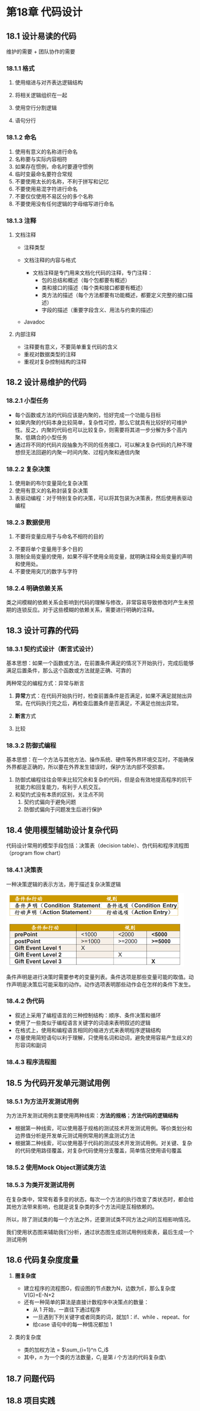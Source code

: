 # 第18章 代码设计

## 18.1 设计易读的代码

维护的需要 + 团队协作的需要

### 18.1.1 格式

1. 使用缩进与对齐表达逻辑结构

2. 将相关逻辑组织在一起
3. 使用空行分割逻辑
4. 语句分行

### 18.1.2 命名

1. 使用有意义的名称进行命名
2. 名称要与实际内容相符
3. 如果存在惯例，命名时要遵守惯例
4. 临时变最命名要符合常规
5. 不要使用太长的名称，不利于拼写和记忆
6. 不要使用易混字符进行命名
7. 不要仅仅使用不易区分的多个名称
8. 不要使用没有任何逻辑的字母缩写进行命名

### 18.1.3 注释

1. 文档注释

   - 注释类型
   - 文档注释的内容与格式
     - 文档注释是专门用来文档化代码的注释，专门注释：
       - 包的总结和概述（每个包都要有概述）
       - 类和接口的描述（每个类和接口都要有概述）
       - 类方法的描述（每个方法都要有功能概述，都要定义完整的接口描述）
       - 字段的描述（重要字段含义、用法与约束的描述）

   - Javadoc

2. 内部注释

   - 注释要有意义，不要简单重复代码的含义
   - 重视对数据类型的注释
   - 重视对复杂控制结构的注释



## 18.2 设计易维护的代码

### 18.2.1 小型任务

- 每个函数或方法的代码应该是内聚的，恰好完成一个功能与目标
- 如果内聚的代码本身比较简单，复杂性可控，那么它就具有比较好的可维护性。反之，内聚的代码也可以比较复杂，则需要将其进一步分解为多个高内聚、低耦合的小型任务
- 通过将不同的代码片段抽象为不同的任务接口，可以解决复杂代码的几种不理想但无法回避的内聚一时间内聚、过程内聚和通信内聚

### 18.2.2 复杂决策

1. 使用新的布尔变量简化复杂决策
2. 使用有意义的名称封装复杂决策
3. 表驱动编程：对于特别复杂的决策，可以将其包装为决策表，然后使用表驱动编程

### 18.2.3 数据使用

1. 不要将变量应用于与命名不相符的目的

2) 不要将单个变量用于多个目的
3) 限制全局变量的使用，如果不得不使用全局变量，就明确注释全局变量的声明和使用处。
4) 不要使用突兀的数字与字符

### 18.2.4 明确依赖关系

类之间模糊的依赖关系会影响到代码的理解与修改，非常容易导致修改时产生未预期的连锁反应。对于这些模糊的依赖关系，需要进行明确的注释。

## 18.3 设计可靠的代码

### 18.3.1 契约式设计（断言式设计）

基本思想：如果一个函数或方法，在前置条件满足的情况下开始执行，完成后能够满足后置条件，那么这个函数或方法就是正确、可靠的

两种常见的编程方式：异常与断言

1. **异常**方式：在代码开始执行时，检查前置条件是否满足，如果不满足就抛出异常。在代码执行完之后，再检查后置条件是否满足，不满足也抛出异常。

2. **断言**方式
3. 比较

### 18.3.2 防御式编程

基本思想：在一个方法与其他方法、操作系统、硬件等外界环境交互时，不能确保外界都是正确的，所以要在外界发生错误时，保护方法内部不受损害。

1. 防御式编程往往会带来比较冗余和复杂的代码，但是会有效地提高程序的抗干扰能力和回复能力，有利于人机交互。
2. 和契约式没有本质的区别，关注点不同
   1. 契约式偏向于避免问题
   2. 防御式偏向于问题发生后进行保护

## 18.4 使用模型辅助设计复杂代码
代码设计常用的模型手段包括：决策表（decision table）、伪代码和程序流程图（program flow chart）

### 18.4.1 决策表

一种决策逻辑的表示方法，用于描述复杂决策逻辑

<img src="./18代码设计/image-20240610150413281.png" alt="image-20240610150413281" style="zoom: 50%;" />

条件声明是进行决策时需要参考的变量列表。条件选项是那些变量可能的取值。动作声明是决策后可能采取的动作。动作选项表明那些动作会在怎样的条件下发生。

### 18.4.2 伪代码

- 叙述上采用了编程语言的三种控制结构：顺序、条件决策和循环
- 使用了一些类似于编程语言关键字的词语来表明叙述的逻辑
- 在格式上，使用和编程语言相同的缩进方式来表明程序逻辑结构
- 尽量使用简短语句以利于理解，只使用名词和动词，避免使用容易产生歧义的形容词和副词

### 18.4.3 程序流程图



## 18.5 为代码开发单元测试用例

### 18.5.1 为方法开发测试用例

为方法开发测试用例主要使用两种线索：**方法的规格**；**方法代码的逻辑结构**

- 根据第一种线索，可以使用基于规格的测试技术开发测试用例。等价类划分和边界值分析是开发单元测试用例常用的黑盒测试方法
- 根据第二种线索，可以使用基于代码的测试技术开发测试用例。对关键、复杂的代码使用路径覆盖，对复杂代码使用分支覆盖，简单情况使用语句覆盖

### 18.5.2 使用Mock Object测试类方法



### 18.5.3 为类开发测试用例

在复杂类中，常常有着多变的状态，每次一个方法的执行改变了类状态时，都会给其他方法带来影响，也就是说复杂类的多个方法间是互相依赖的。

所以，除了测试类的每一个方法之外，还要测试类不同方法之间的互相影响情况。

我们使用状态图来辅助我们分析，通过状态图生成测试用例线索表，最后生成一个测试用例



## 18.6 代码复杂度度量

1. **圈复杂度**
   - 建立程序的流程图G，假设图的节点数为N，边数为E，那么复杂度V(G)=E-N+2
   - 还有一种简单的算法是直接计数程序中决策点的数量：
     - 从 1 开始，一直往下通过程序
     - 一旦遇到下列关键字或者同类的词，就加1：if、while 、repeat、for 
     - 给case 语句中的每一种情况都加 1 

2. 类的复杂度
   - 类的加权方法 = $\sum_{i=1}^n C_i$
   - 其中，$n$ 为一个类的方法数量，$C_i$ 是第 $i$​ 个方法的代码复杂度\



## 18.7 问题代码



## 18.8 项目实践